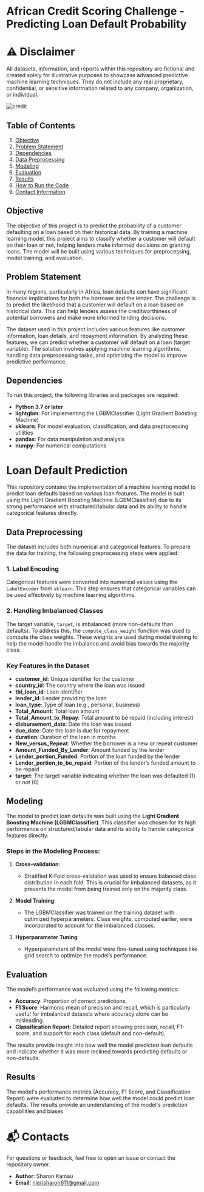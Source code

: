 # African Credit Scoring Challenge - Predicting Loan Default Probability


# ⚠️ Disclaimer
All datasets, information, and reports within this repository are fictional and created solely for illustrative purposes to showcase advanced predictive machine learning techniques. They do not include any real proprietary, confidential, or sensitive information related to any company, organization, or individual.

![credit](https://media.istockphoto.com/id/1142099845/photo/businessman-giving-money-south-korean-won-bills-to-his-partner-at-the-desk.jpg?s=612x612&w=0&k=20&c=L9v62yJRRQSZvDVOiwRLqKafNsamYM3FJ34GLMb42e0=)

## Table of Contents
1. [Objective](#objective)
2. [Problem Statement](#problem-statement)
3. [Dependencies](#dependencies)
4. [Data Preprocessing](#data-preprocessing)
5. [Modeling](#modeling)
6. [Evaluation](#evaluation)
7. [Results](#results)
8. [How to Run the Code](#how-to-run-the-code)
9. [Contact Information](#contact-information)

## Objective
The objective of this project is to predict the probability of a customer defaulting on a loan based on their historical data. By training a machine learning model, this project aims to classify whether a customer will default on their loan or not, helping lenders make informed decisions on granting loans. The model will be built using various techniques for preprocessing, model training, and evaluation.

## Problem Statement
In many regions, particularly in Africa, loan defaults can have significant financial implications for both the borrower and the lender. The challenge is to predict the likelihood that a customer will default on a loan based on historical data. This can help lenders assess the creditworthiness of potential borrowers and make more informed lending decisions.

The dataset used in this project includes various features like customer information, loan details, and repayment information. By analyzing these features, we can predict whether a customer will default on a loan (target variable). The solution involves applying machine learning algorithms, handling data preprocessing tasks, and optimizing the model to improve predictive performance.

## Dependencies
To run this project, the following libraries and packages are required:

- **Python 3.7 or later**
- **lightgbm**: For implementing the LGBMClassifier (Light Gradient Boosting Machine)
- **sklearn**: For model evaluation, classification, and data preprocessing utilities
- **pandas**: For data manipulation and analysis
- **numpy**: For numerical computations

# Loan Default Prediction

This repository contains the implementation of a machine learning model to predict loan defaults based on various loan features. The model is built using the Light Gradient Boosting Machine (LGBMClassifier) due to its strong performance with structured/tabular data and its ability to handle categorical features directly.

## Data Preprocessing

The dataset includes both numerical and categorical features. To prepare the data for training, the following preprocessing steps were applied:

### 1. Label Encoding
Categorical features were converted into numerical values using the `LabelEncoder` from `sklearn`. This step ensures that categorical variables can be used effectively by machine learning algorithms.

### 2. Handling Imbalanced Classes
The target variable, `target`, is imbalanced (more non-defaults than defaults). To address this, the `compute_class_weight` function was used to compute the class weights. These weights are used during model training to help the model handle the imbalance and avoid bias towards the majority class.

### Key Features in the Dataset
- **customer_id**: Unique identifier for the customer
- **country_id**: The country where the loan was issued
- **tbl_loan_id**: Loan identifier
- **lender_id**: Lender providing the loan
- **loan_type**: Type of loan (e.g., personal, business)
- **Total_Amount**: Total loan amount
- **Total_Amount_to_Repay**: Total amount to be repaid (including interest)
- **disbursement_date**: Date the loan was issued
- **due_date**: Date the loan is due for repayment
- **duration**: Duration of the loan in months
- **New_versus_Repeat**: Whether the borrower is a new or repeat customer
- **Amount_Funded_By_Lender**: Amount funded by the lender
- **Lender_portion_Funded**: Portion of the loan funded by the lender
- **Lender_portion_to_be_repaid**: Portion of the lender’s funded amount to be repaid
- **target**: The target variable indicating whether the loan was defaulted (1) or not (0)

## Modeling

The model to predict loan defaults was built using the **Light Gradient Boosting Machine (LGBMClassifier)**. This classifier was chosen for its high performance on structured/tabular data and its ability to handle categorical features directly.

### Steps in the Modeling Process:
1. **Cross-validation**:
   - Stratified K-Fold cross-validation was used to ensure balanced class distribution in each fold. This is crucial for imbalanced datasets, as it prevents the model from being trained only on the majority class.

2. **Model Training**:
   - The LGBMClassifier was trained on the training dataset with optimized hyperparameters. Class weights, computed earlier, were incorporated to account for the imbalanced classes.

3. **Hyperparameter Tuning**:
   - Hyperparameters of the model were fine-tuned using techniques like grid search to optimize the model’s performance.

## Evaluation

The model’s performance was evaluated using the following metrics:
- **Accuracy**: Proportion of correct predictions.
- **F1 Score**: Harmonic mean of precision and recall, which is particularly useful for imbalanced datasets where accuracy alone can be misleading.
- **Classification Report**: Detailed report showing precision, recall, F1-score, and support for each class (default and non-default).

The results provide insight into how well the model predicted loan defaults and indicate whether it was more inclined towards predicting defaults or non-defaults.

## Results
The model's performance metrics (Accuracy, F1 Score, and Classification Report) were evaluated to determine how well the model could predict loan defaults. The results provide an understanding of the model's prediction capabilities and biases

# 📬 Contacts
For questions or feedback, feel free to open an issue or contact the repository owner.

- **Author**: Sharon Kamau
- **Email**: [njerisharon611@gmail.com](njerisharon611@gmail.com)
